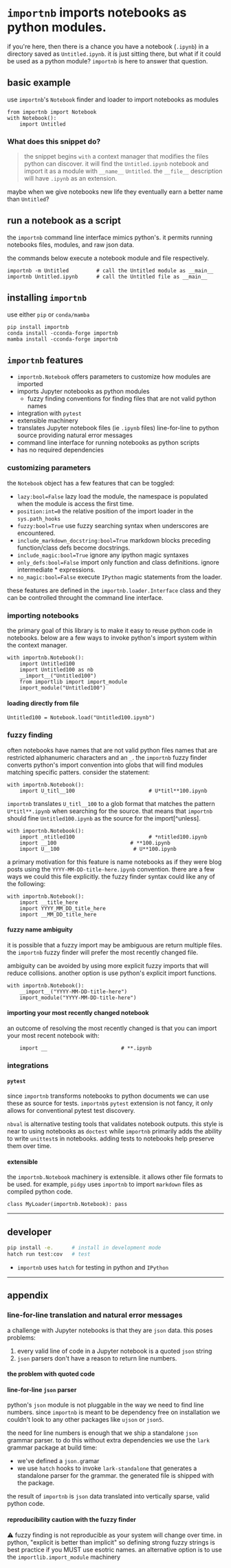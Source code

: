 # `importnb` imports notebooks as python modules.

if you're here, then there is a chance you have a notebook (`.ipynb`) in a directory saved as `Untitled.ipynb`. it is just sitting there, but what if it could be used as a python module? `importnb` is here to answer that question.


## basic example 
use `importnb`'s  `Notebook` finder and loader to import notebooks as modules

    from importnb import Notebook
    with Notebook():
        import Untitled

### What does this snippet do?

> the snippet begins `with` a context manager that modifies the files python can discover.
it will find  the `Untitled.ipynb` notebook and import it as a module with `__name__` `Untitled`. 
the `__file__` description will have `.ipynb` as an extension. 

maybe when we give notebooks new life they eventually earn a better name than `Untitled`?

## run a notebook as a script

the `importnb` command line interface mimics python's. it permits running notebooks files, modules, and raw json data. 

the commands below execute a notebook module and file respectively.

    importnb -m Untitled         # call the Untitled module as __main__
    importnb Untitled.ipynb      # call the Untitled file as __main__

## installing `importnb`

use either `pip` or `conda/mamba` 

    pip install importnb
    conda install -cconda-forge importnb
    mamba install -cconda-forge importnb



## `importnb` features

* `importnb.Notebook` offers parameters to customize how modules are imported
* imports Jupyter notebooks as python modules
  * fuzzy finding conventions for finding files that are not valid python names
* integration with `pytest`
* extensible machinery
* translates Jupyter notebook files (ie `.ipynb` files) line-for-line to python source providing natural error messages
* command line interface for running notebooks as python scripts
* has no required dependencies

### customizing parameters

the `Notebook` object has a few features that can be toggled:

* `lazy:bool=False` lazy load the module, the namespace is populated when the module is access the first time.
* `position:int=0` the relative position of the import loader in the `sys.path_hooks`
* `fuzzy:bool=True` use fuzzy searching syntax when underscores are encountered.
* `include_markdown_docstring:bool=True` markdown blocks preceding function/class defs become docstrings.
* `include_magic:bool=True` ignore any ipython magic syntaxes
* `only_defs:bool=False` import only function and class definitions. ignore intermediate * expressions.
* `no_magic:bool=False` execute `IPython` magic statements from the loader.

these features are defined in the `importnb.loader.Interface` class and they can be controlled throught the command line interface.

### importing notebooks

the primary goal of this library is to make it easy to reuse python code in notebooks. below are a few ways to invoke python's import system within the context manager.

    with importnb.Notebook():
        import Untitled100
        import Untitled100 as nb
        __import__("Untitled100")
        from importlib import import_module
        import_module("Untitled100")

#### loading directly from file 

    Untitled100 = Notebook.load("Untitled100.ipynb")


### fuzzy finding

often notebooks have names that are not valid python files names that are restricted alphanumeric characters and an `_`.  the `importnb` fuzzy finder converts python's import convention into globs that will find modules matching specific patters. consider the statement:

    with importnb.Notebook():
        import U_titl__100                        # U*titl**100.ipynb

`importnb` translates `U_titl__100` to a glob format that matches the pattern `U*titl**.ipynb` when searching for the source. that means that `importnb` should fine `Untitled100.ipynb` as the source for the import[^unless].

    with importnb.Notebook():
        import _ntitled100                        # *ntitled100.ipynb
        import __100                        # **100.ipynb
        import U__100                        # U**100.ipynb

a primary motivation for this feature is name notebooks as if they were blog posts using the `YYYY-MM-DD-title-here.ipynb` convention. there are a few ways we could this file explicitly. the fuzzy finder syntax could like any of the following:

    with importnb.Notebook():
        import __title_here
        import YYYY_MM_DD_title_here
        import __MM_DD_title_here

#### fuzzy name ambiguity

it is possible that a fuzzy import may be ambiguous are return multiple files.
the `importnb` fuzzy finder will prefer the most recently changed file.

ambiguity can be avoided by using more explicit fuzzy imports that will reduce collisions.
another option is use python's explicit import functions.


    with importnb.Notebook():
        __import__("YYYY-MM-DD-title-here")
        import_module("YYYY-MM-DD-title-here")


#### importing your most recently changed notebook

an outcome of resolving the most recently changed is that you can import your most recent notebook with:

        import __                        # **.ipynb

### integrations

#### `pytest`

since `importnb` transforms notebooks to python documents we can use these as source for tests.
`importnb`s `pytest` extension is not fancy, it only allows for conventional pytest test discovery. 

`nbval` is alternative testing tools that validates notebook outputs. this style is near to using notebooks as `doctest` while `importnb` primarily adds the ability to write `unittest`s in notebooks. adding tests to notebooks help preserve them over time.

#### extensible

the `importnb.Notebook` machinery is extensible. it allows other file formats to be used. for example, `pidgy` uses `importnb` to import `markdown` files as compiled python code.

    class MyLoader(importnb.Notebook): pass

    
---

## developer

```bash
pip install -e.      # install in development mode
hatch run test:cov   # test 
```

* `importnb` uses `hatch` for testing in python and `IPython`

---

## appendix
### line-for-line translation and natural error messages

a challenge with Jupyter notebooks is that they are `json` data. this poses problems:

1. every valid line of code in a Jupyter notebook is a quoted `json` string
2. `json` parsers don't have a reason to return line numbers.

#### the problem with quoted code

#### line-for-line `json` parser

python's `json` module is not pluggable in the way we need to find line numbers. since `importnb` is meant to be dependency free on installation we couldn't look to any other packages like `ujson` or `json5`. 

the need for line numbers is enough that we ship a standalone `json` grammar parser. to do this without extra dependencies we use the `lark` grammar package at build time:
* we've defined a `json.g`ramar
* we use `hatch` hooks to invoke `lark-standalone` that generates a standalone parser for the grammar. the generated file is shipped with the package.

the result of `importnb` is `json` data translated into vertically sparse, valid python code.

#### reproducibility caution with the fuzzy finder 

⚠️ fuzzy finding is not reproducible as your system will change over time. in python, "explicit is better than implicit" so defining strong fuzzy strings is best practice if you MUST use esotric names. an alternative option is to use the `importlib.import_module` machinery


[pip]: #
[conda]: #
[mamba]: #
[pidgy]: #